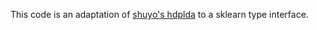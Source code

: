 This code is an adaptation of [shuyo's hdplda](https://github.com/shuyo/iir/blob/master/lda/hdplda2.py) to a sklearn type interface.
